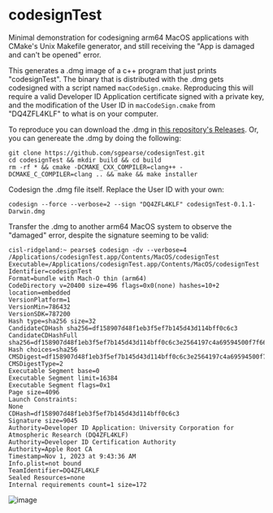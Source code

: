 # codesignTest
Minimal demonstration for codesigning arm64 MacOS applications with CMake's Unix Makefile generator, and still receiving the "App is damaged and can't be opened" error.

This generates a .dmg image of a c++ program that just prints "codesignTest".  The binary that is distributed with the .dmg gets codesigned with a script named `macCodeSign.cmake`.  Reproducing this will require a valid Developer ID Application certificate signed with a private key, and the modification of the User ID in `macCodeSign.cmake` from "DQ4ZFL4KLF" to what is on your computer.

To reproduce you can download the .dmg in [this repository's Releases](https://github.com/sgpearse/codesignTest/releases).  Or, you can genereate the .dmg by doing the following:

```
git clone https://github.com/sgpearse/codesignTest.git
cd codesignTest && mkdir build && cd build
rm -rf * && cmake -DCMAKE_CXX_COMPILER=clang++ -DCMAKE_C_COMPILER=clang .. && make && make installer
```

Codesign the .dmg file itself.  Replace the User ID with your own:

```codesign --force --verbose=2 --sign "DQ4ZFL4KLF" codesignTest-0.1.1-Darwin.dmg```

Transfer the .dmg to another arm64 MacOS system to observe the "damaged" error, despite the signature seeming to be valid: 

```
cisl-ridgeland:~ pearse$ codesign -dv --verbose=4 /Applications/codesignTest.app/Contents/MacOS/codesignTest
Executable=/Applications/codesignTest.app/Contents/MacOS/codesignTest
Identifier=codesignTest
Format=bundle with Mach-O thin (arm64)
CodeDirectory v=20400 size=496 flags=0x0(none) hashes=10+2 location=embedded
VersionPlatform=1
VersionMin=786432
VersionSDK=787200
Hash type=sha256 size=32
CandidateCDHash sha256=df158907d48f1eb3f5ef7b145d43d114bff0c6c3
CandidateCDHashFull sha256=df158907d48f1eb3f5ef7b145d43d114bff0c6c3e2564197c4a69594500f7f66
Hash choices=sha256
CMSDigest=df158907d48f1eb3f5ef7b145d43d114bff0c6c3e2564197c4a69594500f7f66
CMSDigestType=2
Executable Segment base=0
Executable Segment limit=16384
Executable Segment flags=0x1
Page size=4096
Launch Constraints:
None
CDHash=df158907d48f1eb3f5ef7b145d43d114bff0c6c3
Signature size=9045
Authority=Developer ID Application: University Corporation for Atmospheric Research (DQ4ZFL4KLF)
Authority=Developer ID Certification Authority
Authority=Apple Root CA
Timestamp=Nov 1, 2023 at 9:43:36 AM
Info.plist=not bound
TeamIdentifier=DQ4ZFL4KLF
Sealed Resources=none
Internal requirements count=1 size=172
```

![image](https://github.com/sgpearse/codesignTest/assets/9522770/fec52f51-56c4-48e6-8c03-3c7e6a6ccb4d)
